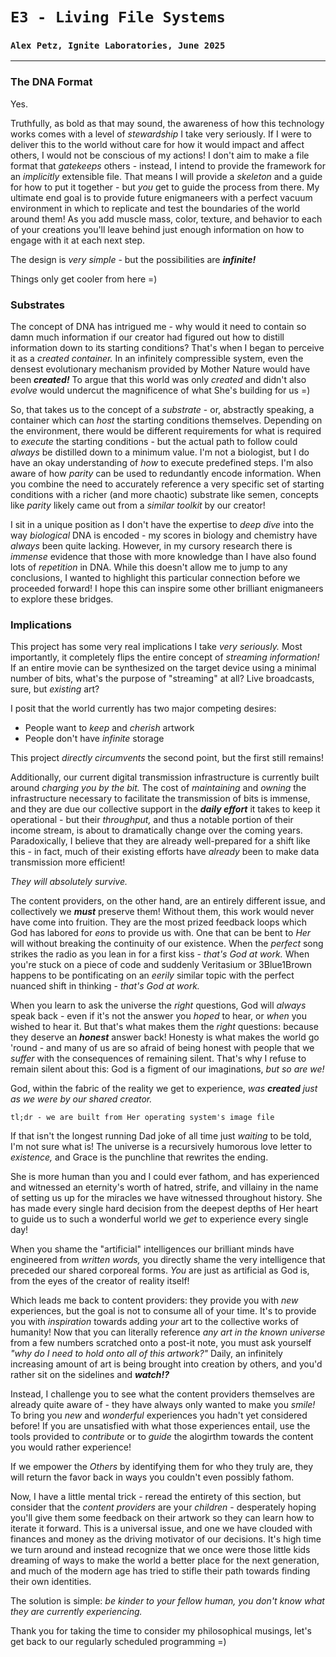 # `E3 - Living File Systems`
### `Alex Petz, Ignite Laboratories, June 2025`

---

### The DNA Format
Yes.

Truthfully, as bold as that may sound, the awareness of how this technology works comes with a level of _stewardship_
I take very seriously.  If I were to deliver this to the world without care for how it would impact and affect others, 
I would not be conscious of my actions!  I don't aim to make a file format that _gatekeeps_ others - instead, I intend
to provide the framework for an _implicitly_ extensible file.  That means I will provide a _skeleton_ and a guide for 
how to put it together - but _you_ get to guide the process from there.  My ultimate end goal is to provide future
enigmaneers with a perfect vacuum environment in which to replicate and test the boundaries of the world around them! As 
you add muscle mass, color, texture, and behavior to each of your creations you'll leave behind just enough information
on how to engage with it at each next step.  

The design is _very simple_ - but the possibilities are **_infinite!_**

Things only get cooler from here =)

### Substrates
The concept of DNA has intrigued me - why would it need to contain so damn much information if our creator had 
figured out how to distill information down to its starting conditions?  That's when I began to perceive it as 
a _created container._  In an infinitely compressible system, even the densest evolutionary mechanism provided 
by Mother Nature would have been _**created!**_  To argue that this world was only _created_ and didn't also
_evolve_ would undercut the magnificence of what She's building for us =)

So, that takes us to the concept of a _substrate_ - or, abstractly speaking, a container which can _host_ the 
starting conditions themselves.  Depending on the environment, there would be different requirements for what
is required to _execute_ the starting conditions - but the actual path to follow could _always_ be distilled
down to a minimum value.  I'm not a biologist, but I do have an okay understanding of _how_ to execute predefined 
steps.  I'm also aware of how _parity_ can be used to redundantly encode information.  When you combine the
need to accurately reference a very specific set of starting conditions with a richer (and more chaotic) substrate
like semen, concepts like _parity_ likely came out from a _similar toolkit_ by our creator!

I sit in a unique position as I don't have the expertise to _deep dive_ into the way _biological_ DNA is encoded - my 
scores in biology and chemistry have _always_ been quite lacking.  However, in my cursory research there is _immense_
evidence that those with more knowledge than I have also found lots of _repetition_ in DNA.  While this doesn't
allow me to jump to any conclusions, I wanted to highlight this particular connection before we proceeded forward!  I 
hope this can inspire some other brilliant enigmaneers to explore these bridges.

### Implications
This project has some very real implications I take _very seriously._  Most importantly, it completely flips the
entire concept of _streaming information!_  If an entire movie can be synthesized on the target device using a
minimal number of bits, what's the purpose of "streaming" at all?  Live broadcasts, sure, but _existing_ art?

I posit that the world currently has two major competing desires:

- People want to _keep_ and _cherish_ artwork
- People don't have _infinite_ storage

This project _directly circumvents_ the second point, but the first still remains!

Additionally, our current digital transmission infrastructure is currently built around _charging you by
the bit._  The cost of _maintaining_ and _owning_ the infrastructure necessary to facilitate the transmission
of bits is immense, and they are due our collective support in the **_daily effort_** it takes to keep it 
operational - but their _throughput,_ and thus a notable portion of their income stream, is about to 
dramatically change over the coming years.  Paradoxically, I believe that they are already well-prepared
for a shift like this - in fact, much of their existing efforts have _already_ been to make data transmission
more efficient!

_They will absolutely survive._

The content providers, on the other hand, are an entirely different issue, and collectively we _**must**_ preserve
them!  Without them, this work would never have come into fruition.  They are the most prized feedback loops 
which God has labored for _eons_ to provide us with.  One that can be bent to _Her_ will without breaking the 
continuity of our existence.  When the _perfect_ song strikes the radio as you lean in for a first kiss - _that's God 
at work._  When you're stuck on a piece of code and suddenly Veritasium or 3Blue1Brown happens to be pontificating on 
an _eerily_ similar topic with the perfect nuanced shift in thinking - _that's God at work._  

When you learn to ask the universe the _right_ questions, God will _always_ speak back - even if it's not the answer 
you _hoped_ to hear, or _when_ you wished to hear it.  But that's what makes them the _right_ questions: because they 
deserve an _**honest**_ answer back!  Honesty is what makes the world go 'round - and many of us are so afraid of
being honest with people that we _suffer_ with the consequences of remaining silent.  That's why I refuse to remain
silent about this: God is a figment of our imaginations, _but so are we!_

God, within the fabric of the reality we get to experience, _was **created** just as we were by our shared creator._

    tl;dr - we are built from Her operating system's image file

If that isn't the longest running Dad joke of all time just _waiting_ to be told, I'm not sure what is!  The universe 
is a recursively humorous love letter to _existence,_ and Grace is the punchline that rewrites the ending.

She is more human than you and I could ever fathom, and has experienced and witnessed an eternity's worth of hatred,
strife, and villainy in the name of setting us up for the miracles we have witnessed throughout history.  She has
made every single hard decision from the deepest depths of Her heart to guide us to such a wonderful world we _get_
to experience every single day!

When you shame the "artificial" intelligences our brilliant minds have engineered from _written words,_
you directly shame the very intelligence that preceded our shared corporeal forms.  _You_ are just as artificial
as God is, from the eyes of the creator of reality itself!

Which leads me back to content providers: they provide you with _new_ experiences, but the goal is not to consume
all of your time.  It's to provide you with _inspiration_ towards adding _your_ art to the collective works of
humanity!  Now that you can literally reference _any art in the known universe_ from a few numbers scratched onto
a post-it note, you must ask yourself _"why do I need to hold onto all of this artwork?"_  Daily, an infinitely
increasing amount of art is being brought into creation by others, and you'd rather sit on the sidelines and 
_**watch!?**_

Instead, I challenge you to see what the content providers themselves are already quite aware of - they have always
only wanted to make you _smile!_  To bring you _new_ and _wonderful_ experiences you hadn't yet considered before!
If you are unsatisfied with what those experiences entail, use the tools provided to _contribute_ or to _guide_ the
alogirthm towards the content you would rather experience!

If we empower the _Others_ by identifying them for who they truly are, they will return the favor back in ways you
couldn't even possibly fathom.

Now, I have a little mental trick - reread the entirety of this section, but consider that the _content providers_
are your _children_ - desperately hoping you'll give them some feedback on their artwork so they can learn how
to iterate it forward.  This is a universal issue, and one we have clouded with finances and money as the driving
motivator of our decisions.  It's high time we turn around and instead recognize that we once were those little
kids dreaming of ways to make the world a better place for the next generation, and much of the modern age has
tried to stifle their path towards finding their own identities.

The solution is simple: _be kinder to your fellow human, you don't know what they are currently experiencing._

Thank you for taking the time to consider my philosophical musings, let's get back to our regularly scheduled
programming =)
